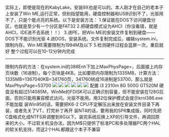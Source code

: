 实际上，即使是现在的KabyLake，安装9X也是可以的。本人刚才在自己的老本子上安装了Win ME,运行正常，但别指望能用，硬盘控制器和USB识别不了，光驱用不了，只是个能点亮的系统。以下是安装方法：
1.保证能在DOS下访问硬盘分区，也就是至少有一个分区是FAT32
2.把硬盘模式设为AHCI（你没看错，就是AHCI，IDE进不去系统！！）
3.进PE，把Win ME的安装文件复制到硬盘——DOS下不能识别光驱
4.进DOS，安装系统。文件复制完成后，编辑system.ini，限制内存。Win ME需要限制为1994M及以下
5.检测硬件过程会蓝屏一次，重启就好
整个过程可以在10-12分钟内完成
***
限制内存的方法：在system.ini的386Enh下加上MaxPhysPage=，后面接上内存页块数（16进制）。每个页块是4KB。比如要把内存限制为1335MB，计算方法：1335MB=1367040KB=341760页，341760转成16进制是53700，那么就是MaxPhysPage=53700
![](https://wvbarchive.s3-ap-northeast-1.amazonaws.com/4924651093/94de4f35349b033b1f49abb11cce36d3d739bd89.jpg)
![](https://wvbarchive.s3-ap-northeast-1.amazonaws.com/4924651093/2b946b328744ebf820843354d0f9d72a6259a7dd.jpg)
![](https://wvbarchive.s3-ap-northeast-1.amazonaws.com/4924651093/6d0187ff9925bc31d59c56f357df8db1c9137089.jpg)
![](https://wvbarchive.s3-ap-northeast-1.amazonaws.com/4924651093/89e3183f6709c93ddd33599c963df8dcd3005489.jpg)
![](https://wvbarchive.s3-ap-northeast-1.amazonaws.com/4924651093/f32afb83d158ccbff449e25110d8bc3eb33541dd.jpg)
![](https://wvbarchive.s3-ap-northeast-1.amazonaws.com/4924651093/9d3036db81cb39db7f35303dd9160924a91830dd.jpg)
配置
i3 2310m 8G 500G GT520M
硬盘没有超过514085M，WinMe的FDISK可以正确识别容量，但不能安装在128G后面，否则只能用兼容模式访问。光驱不能用。用32位保护模式会提示krnl386.exe不能加载
装Win95的话，需要把K6-2 CPU不定解压出来放在安装文件目录下再装，或者先关了VT，打完补丁再开
装NT4的话，要用我的SP6集成版，同时先把C盘格式化成NTFS并调整到8G以下。装完系统后换上XP的引导文件，再调回原来的大小。不过软关机没办法，因为M$只提供了标准PC和多处理器PC两个HAL的软关机支持，而这2个HAL都跟这个本子不兼容
